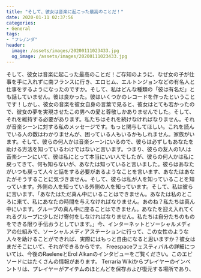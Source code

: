 ```yaml
---
title: "そして、彼女は音楽に起こった最高のことだ！"
date: 2020-01-11 02:37:56
categories:
- General
tags:
- "フレ/ンダ"
header:
  image: /assets/images/20200111023433.jpg
  og_image: /assets/images/20200111023433.jpg
---
```


そして、彼女は音楽に起こった最高のことだ！ご存知のように、なぜ女の子が仕事を手に入れずに南フランスに行き、エロヒム、エルトンジョンなどの有名人と仕事をするようになったのですか。そして、私はどんな種類の「彼は有名だ」とも話していません。彼は良かった。彼はいくつかのレコードを作ったということです！しかし、彼女の音楽を彼女自身の言葉で見ると、彼女はとても若かったので、彼女の夢を実現させたこの男への愛と尊敬しかありませんでした。そして、それを維持する必要があります。私たちはそれを続けなければなりません。それが音楽シーンに対する私のメッセージです。もっと関与してほしい。これを読んでいる人の数はわかりませんが、困っている人もいるかもしれません。家族がいます。そして、彼らの何人かは音楽シーンにいるので、彼らは必ずしもあなたを助ける方法を知っているわけではないと言います。つまり、彼らの友人の1人は音楽シーンにいて、彼は私にとって本当にいい人でしたが、彼らの何人かは私に戻ってきて、何も知らないが、あなたは知っていると言いました。彼らはあなたがいつも戻って人々と話をする必要があるようなことを言います、あなたはあなたがそうすることに気づきません。そして、彼らは私が人を知っていることを知っています。外側の人を知っている外側の人を知っています。そして、私は彼らに言います、「あなたはただ真ん中にいることはできません。あなたは私のところに来て、私にあなたの時間を与えなければなりません。あのね？私たちは真ん中にいます。グループの真ん中に座ることはできません。あなたを迎え入れてくれるグループに少しだけ寄付をしなければなりません。私たちは自分たちのものをできる限り手伝おうとしています。」今、インターネットとソーシャルメディアの仕組みで、ソーシャルメディアステーションに行って、この女性のような人々を助けることができれば、実際にはもっと自由になると思いますか？彼女はまだそこにいて、それができるからです。 Freespaceフェスティバルの詳細については、今後のRaeleneとErol Alkanのインタビューをご覧ください。このエピソードにはたくさんの情報があります。 Terraria Wikiからプレイヤーのインベントリは、プレイヤーがアイテムのほとんどを保存および復元する場所であり、
